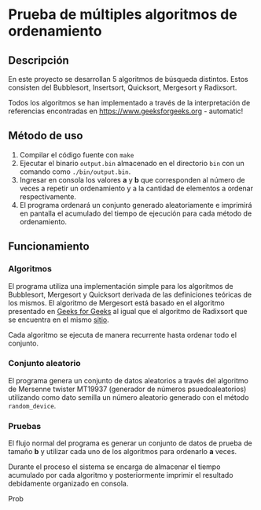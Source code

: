 # Prueba de múltiples algoritmos de ordenamiento
## Descripción
En este proyecto se desarrollan 5 algoritmos de búsqueda distintos. Estos consisten del Bubblesort, Insertsort, Quicksort, Mergesort y Radixsort.

Todos los algoritmos se han implementado a través de la interpretación de referencias encontradas en https://www.geeksforgeeks.org - automatic!

## Método de uso
1. Compilar el código fuente con `make`
2. Ejecutar el binario `output.bin` almacenado en el directorio `bin` con un comando como `./bin/output.bin`.
3. Ingresar en consola los valores **a** y **b** que corresponden al número de veces a repetir un ordenamiento y a la cantidad de elementos a ordenar respectivamente.
4. El programa ordenará un conjunto generado aleatoriamente e imprimirá en pantalla el acumulado del tiempo de ejecución para cada método de ordenamiento.

## Funcionamiento
### Algoritmos
El programa utiliza una implementación simple para los algoritmos de Bubblesort, Mergesort y Quicksort derivada de las definiciones teóricas de los mismos.
El algoritmo de Mergesort está basado en el algoritmo presentado en [Geeks for Geeks](https://www.geeksforgeeks.org/merge-sort/ "Mergesort") al igual que el algoritmo de Radixsort que se encuentra en el mismo [sitio](https://www.geeksforgeeks.org/radix-sort/ "Radixsort").

Cada algoritmo se ejecuta de manera recurrente hasta ordenar todo el conjunto.

### Conjunto aleatorio
El programa genera un conjunto de datos aleatorios a través del algoritmo de Mersenne twister MT19937 (generador de números psuedoaleatorios) utilizando como dato semilla un número aleatorio generado con el método `random_device`.

### Pruebas
El flujo normal del programa es generar un conjunto de datos de prueba de tamaño **b** y utilizar cada uno de los algoritmos para ordenarlo **a** veces. 

Durante el proceso el sistema se encarga de almacenar el tiempo acumulado por cada algoritmo y posteriormente imprimir el resultado debidamente organizado en consola.

Prob
